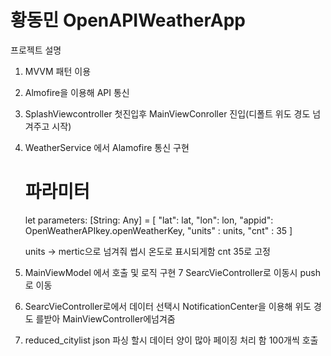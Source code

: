 # 황동민 OpenAPIWeatherApp

프로젝트 설명

1. MVVM 패턴 이용
2. Almofire을 이용해 API 통신
3. SplashViewcontroller 첫진입후 MainViewConroller 진입(디폴트 위도 경도 넘겨주고 시작)
4. WeatherService 에서 Alamofire 통신 구현 
   # 파라미터
      let parameters: [String: Any] = [
            "lat": lat,
            "lon": lon,
            "appid": OpenWeatherAPIkey.openWeatherKey,
            "units" : units,
            "cnt" : 35
        ]

   units -> mertic으로 넘겨줘 썹시 온도로 표시되게함
  cnt 35로 고정
6. MainViewModel 에서 호출 및 로직 구현
7  SearcVieController로 이동시 push로 이동
8. SearcVieController로에서 데이터 선택시 NotificationCenter을 이용해 위도 경도 를받아
   MainViewController에넘겨줌
9. reduced_citylist json 파싱 할시 데이터 양이 많아 페이징 처리 함 100개씩 호출

